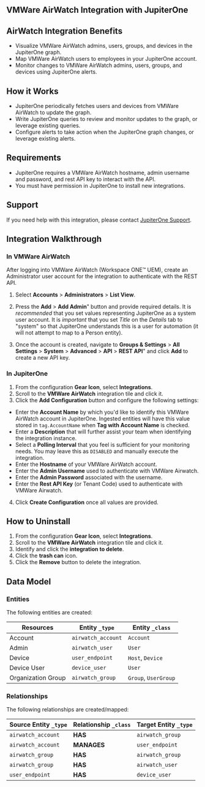 ## VMWare AirWatch Integration with JupiterOne

## AirWatch Integration Benefits

- Visualize VMWare AirWatch admins, users, groups, and devices in the
  JupiterOne graph.
- Map VMWare AirWatch users to employees in your JupiterOne account.
- Monitor changes to VMWare AirWatch admins, users, groups, and devices
  using JupiterOne alerts.

## How it Works

- JupiterOne periodically fetches users and devices from VMWare AirWatch
  to update the graph.
- Write JupiterOne queries to review and monitor updates to the graph,
  or leverage existing queries.
- Configure alerts to take action when the JupiterOne graph changes,
  or leverage existing alerts.

## Requirements

- JupiterOne requires a VMWare AirWatch hostname, admin username and password,
  and rest API key to interact with the API.
- You must have permission in JupiterOne to install new integrations.

## Support

If you need help with this integration, please contact
[JupiterOne Support](https://community.askj1.com).

## Integration Walkthrough

### In VMWare AirWatch

After logging into VMWare AirWatch (Workspace ONE™️ UEM), create an
Administrator user account for the integration to authenticate with the REST
API.

1. Select **Accounts** > **Administrators** > **List View**.

2. Press the **Add** > **Add Admin**" button and provide required details. It is
   _recommended_ that you set values representing JupiterOne as a system user
   account. It is _important_ that you set _Title_ on the _Details_ tab to
   "system" so that JupiterOne understands this is a user for automation (it
   will not attempt to map to a Person entity).

3. Once the account is created, navigate to **Groups & Settings** > **All
   Settings** > **System** > **Advanced** > **API** > **REST API**" and click
   **Add** to create a new API key.

### In JupiterOne

1. From the configuration **Gear Icon**, select **Integrations**.
2. Scroll to the **VMWare AirWatch** integration tile and click it.
3. Click the **Add Configuration** button and configure the following settings:

- Enter the **Account Name** by which you'd like to identify this VMWare AirWatch
  account in JupiterOne. Ingested entities will have this value stored in
  `tag.AccountName` when **Tag with Account Name** is checked.
- Enter a **Description** that will further assist your team when identifying
  the integration instance.
- Select a **Polling Interval** that you feel is sufficient for your monitoring
  needs. You may leave this as `DISABLED` and manually execute the integration.
- Enter the **Hostname** of your VMWare AirWatch account.
- Enter the **Admin Username** used to authenticate with VMWare Airwatch.
- Enter the **Admin Password** associated with the username.
- Enter the **Rest API Key** (or Tenant Code) used to authenticate with
  VMWare Airwatch.

4. Click **Create Configuration** once all values are provided.

## How to Uninstall

1. From the configuration **Gear Icon**, select **Integrations**.
2. Scroll to the **VMWare AirWatch** integration tile and click it.
3. Identify and click the **integration to delete**.
4. Click the **trash can** icon.
5. Click the **Remove** button to delete the integration.

<!-- {J1_DOCUMENTATION_MARKER_START} -->
<!--
********************************************************************************
NOTE: ALL OF THE FOLLOWING DOCUMENTATION IS GENERATED USING THE
"j1-integration document" COMMAND. DO NOT EDIT BY HAND! PLEASE SEE THE DEVELOPER
DOCUMENTATION FOR USAGE INFORMATION:

https://github.com/JupiterOne/sdk/blob/master/docs/integrations/development.md
********************************************************************************
-->

## Data Model

### Entities

The following entities are created:

| Resources          | Entity `_type`     | Entity `_class`      |
| ------------------ | ------------------ | -------------------- |
| Account            | `airwatch_account` | `Account`            |
| Admin              | `airwatch_user`    | `User`               |
| Device             | `user_endpoint`    | `Host`, `Device`     |
| Device User        | `device_user`      | `User`               |
| Organization Group | `airwatch_group`   | `Group`, `UserGroup` |

### Relationships

The following relationships are created/mapped:

| Source Entity `_type` | Relationship `_class` | Target Entity `_type` |
| --------------------- | --------------------- | --------------------- |
| `airwatch_account`    | **HAS**               | `airwatch_group`      |
| `airwatch_account`    | **MANAGES**           | `user_endpoint`       |
| `airwatch_group`      | **HAS**               | `airwatch_group`      |
| `airwatch_group`      | **HAS**               | `airwatch_user`       |
| `user_endpoint`       | **HAS**               | `device_user`         |

<!--
********************************************************************************
END OF GENERATED DOCUMENTATION AFTER BELOW MARKER
********************************************************************************
-->
<!-- {J1_DOCUMENTATION_MARKER_END} -->
